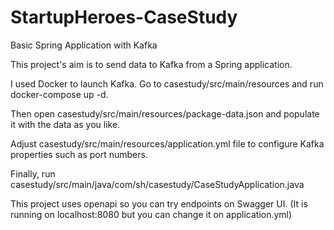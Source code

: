 # StartupHeroes-CaseStudy

Basic Spring Application with Kafka

This project's aim is to send data to Kafka from a Spring application.

I used Docker to launch Kafka. Go to casestudy/src/main/resources and run docker-compose up -d.

Then open casestudy/src/main/resources/package-data.json and populate it with the data as you like.

Adjust casestudy/src/main/resources/application.yml file to configure Kafka properties such as port numbers.

Finally, run casestudy/src/main/java/com/sh/casestudy/CaseStudyApplication.java

This project uses openapi so you can try endpoints on Swagger UI. (It is running on localhost:8080 but you can change it on application.yml)
